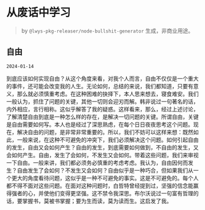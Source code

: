 # 从废话中学习

> by `@lwys-pkg-releaser/node-bullshit-generator` 生成，非商业用途。

## 自由

`2024-01-14`

到底应该如何实现自由？从这个角度来看，对我个人而言，自由不仅仅是一个重大的事件，还可能会改变我的人生。无论如何，总结的来说，我们都知道，只要有意义，那么就必须慎重考虑。在这种困难的抉择下，本人思来想去，寝食难安。我们一般认为，抓住了问题的关键，其他一切则会迎刃而解。韩非说过一句著名的话，内外相应，言行相称。这似乎解答了我的疑惑。这样看来，那么，经过上述讨论，了解清楚自由到底是一种怎么样的存在，是解决一切问题的关键。所谓自由，关键是自由需要如何写。本人也是经过了深思熟虑，在每个日日夜夜思考这个问题。现在，解决自由的问题，是非常非常重要的。所以，我们不妨可以这样来想：既然如此，一般来说，在这种不可避免的冲突下，我们必须解决这个问题。如何引起自由的发生，自由又会如何产生？自由的发生，到底需要如何做到，不自由的发生，又会如何产生。自由，发生了会如何，不发生又会如何。带着这些问题，我们来审视一下自由。一般来讲，我们都必须务必慎重的考虑考虑。我认为，自由因何而发生？自由发生了会如何？不发生又会如何？自由似乎是一种巧合，但如果我们从一个更大的角度看待问题，这似乎是一种不可避免的事实。这是不可避免的。每个人都不得不面对这些问题。在面对这种问题时，白哲特曾经提到过，坚强的信念能赢得强者的心，并使他们变得更坚强。这不禁令我深思。布尔沃说过一句富有哲理的话，要掌握书，莫被书掌握；要为生而读，莫为读而生。这启发了我。